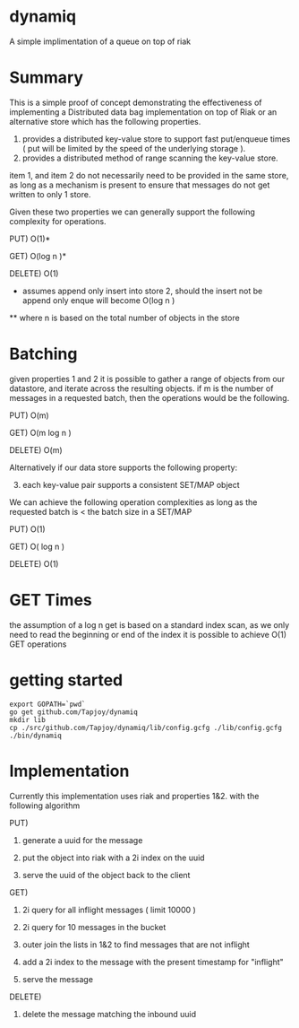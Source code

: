 dynamiq
=========

A simple implimentation of a queue on top of riak

Summary
=========
This is a simple proof of concept demonstrating the effectiveness of implementing a Distributed data bag implementation on top of Riak or an alternative store which has the following properties.

1) provides a distributed key-value store to support fast put/enqueue times ( put will be limited by the speed of the underlying storage ).
2) provides a distributed method of range scanning the key-value store.


item 1, and item 2 do not necessarily need to be provided in the same store, as long as a mechanism is present to ensure that messages do not get written to only 1 store.

Given these two properties we can generally support the following complexity for operations.

PUT) O(1)*

GET) O(log n )*

DELETE) O(1)

*  assumes append only insert into store 2, should the insert not be append only enque will become O(log n )

** where n is based on the total number of objects in the store

Batching
========
given properties 1 and 2 it is possible to gather a range of objects from our datastore, and iterate across the resulting objects.  if m is the number of messages in a requested batch, then the operations would be the following.

PUT)    O(m)

GET)    O(m log n )

DELETE) O(m)

Alternatively if our data store supports the following property:

3) each key-value pair supports a consistent SET/MAP object

We can achieve the following operation complexities as long as the requested batch is < the batch size in a SET/MAP

PUT)    O(1)

GET)    O( log n )

DELETE)  O(1)

GET Times
=========

the assumption of a log n get is based on a standard index scan, as we only need to read the beginning or end of the index it is possible to achieve O(1) GET operations


getting started
=========
```
export GOPATH=`pwd`
go get github.com/Tapjoy/dynamiq
mkdir lib
cp ./src/github.com/Tapjoy/dynamiq/lib/config.gcfg ./lib/config.gcfg
./bin/dynamiq
```

Implementation
==========
Currently this implementation uses riak and properties 1&2. with the following algorithm

PUT) 

  1) generate a uuid for the message

  2) put the object into riak with a 2i index on the uuid
  
  3) serve the uuid of the object back to the client

GET)
  
  1) 2i query for all inflight messages ( limit 10000 )
  
  2) 2i query for 10 messages in the bucket
  
  3) outer join the lists in 1&2 to find messages that are not inflight
  
  4) add a 2i index to the message with the present timestamp for "inflight"
  
  5) serve the message
  
DELETE)

  1) delete the message matching the inbound uuid



